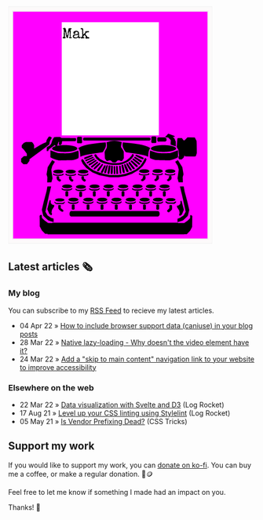 ![quote](img/quote.gif)

## Latest articles 🗞️

### My blog

You can subscribe to my [RSS Feed](https://www.roboleary.net/feed.xml) to recieve my latest articles.

<!-- BLOG:START -->
 - 04 Apr 22 » [How to include browser support data &lpar;caniuse&rpar; in your blog posts](https://roboleary.net/frontend/2022/04/04/how-to-include-caniuse-data-in-post.html)
 - 28 Mar 22 » [Native lazy-loading - Why doesn&#39;t the video element have it?](https://roboleary.net/frontend/2022/03/28/why-doesnt-the-video-element-have-native-lazy-loading.html)
 - 24 Mar 22 » [Add a &quot;skip to main content&quot; navigation link to your website to improve accessibility](https://roboleary.net/frontend/2022/03/24/skip-to-main-content-navigation-link-accessibility.html)<!-- BLOG:END -->

### Elsewhere on the web

 - 22 Mar 22 » [Data visualization with Svelte and D3](https://blog.logrocket.com/data-visualization-svelte-d3/) (Log Rocket)
 - 17 Aug 21 » [Level up your CSS linting using Stylelint](https://blog.logrocket.com/using-stylelint-improve-lint-css-scss-sass/) (Log Rocket)
 - 05 May 21 » [Is Vendor Prefixing Dead?](https://css-tricks.com/is-vendor-prefixing-dead/) (CSS Tricks)

## Support my work

If you would like to support my work, you can [donate on ko-fi](https://ko-fi.com/roboleary). You can buy me a coffee, or make a regular donation. 🌈🪙

Feel free to let me know if something I made had an impact on you. 

Thanks! 🙏
